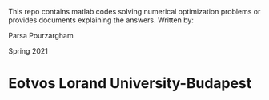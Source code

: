 This repo contains matlab codes solving numerical optimization problems or provides documents explaining the answers.
Written by:

Parsa Pourzargham

Spring 2021

# Eotvos Lorand University-Budapest
